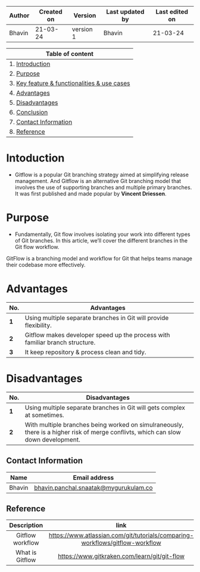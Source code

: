 | Author | Created on | Version | Last updated by | Last edited on |
| ------ | ---------- | ------- | --------------- | -------------- |
| Bhavin    | 21-03-24   | version 1 | Bhavin         | 21-03-24       |

| Table of content|
| --------------- |
| 1. [Introduction]()
| 2. [Purpose]()
| 3. [ Key feature & functionalities & use cases]()
| 4. [Advantages]()
| 5. [Disadvantages]()
| 6. [Conclusion]()
| 7. [Contact Information]()
| 8. [Reference]()

# Intoduction

- Gitflow is a popular Git branching strategy aimed at simplifying release management. And Gitflow is an alternative Git branching model that involves the use of supporting branches and multiple primary branches. It was first published and made popular by **Vincent Driessen**.

# Purpose

- Fundamentally, Git flow involves isolating your work into different types of Git branches. In this article, we’ll cover the different branches in the Git flow workflow. 

GitFlow is a branching model and workflow for Git that helps teams manage their codebase more effectively.

# Advantages
| No.                   | Advantages                                                                                                     |
|---------------------------|-----------------------------------------------------------------------------------------------------------------|
| **1** | Using multiple separate branches in Git will provide flexibility. |
| **2** | Gitflow makes developer speed up the process with familiar branch structure. |
| **3** | It keep repository & process clean and tidy. |

# Disadvantages
| No.                   | Disadvantages                                                                                                     |
|---------------------------|-----------------------------------------------------------------------------------------------------------------|
| **1** | Using multiple separate branches in Git will gets complex at sometimes. |
| **2** | With multiple branches being worked on simulraneously, there is a higher risk of merge conflivts, which can slow down development. |

## Contact Information
|Name	|Email address |
| --------------- | -------------- |
|Bhavin|	[bhavin.panchal.snaatak@mygurukulam.co](https://www.gmail.com/)|

## Reference
|Description	|link|
| :---------------: | :--------------: |
| Gitflow workflow | https://www.atlassian.com/git/tutorials/comparing-workflows/gitflow-workflow |
| What is Gitflow | https://www.gitkraken.com/learn/git/git-flow |
